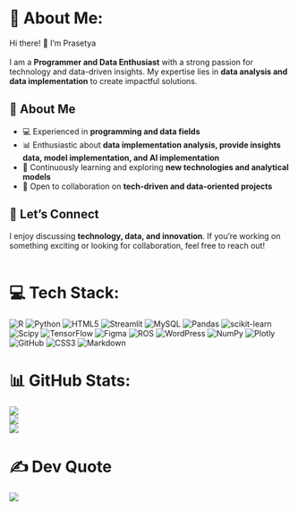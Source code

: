 # 💫 About Me:
Hi there! 👋 I’m Prasetya  <br><br>
I am a **Programmer and Data Enthusiast** with a strong passion for technology and data-driven insights. My expertise lies in **data analysis and data implementation** to create impactful solutions.

## 🔹 About Me  
- 💻 Experienced in **programming and data fields**  
- 📊 Enthusiastic about **data implementation analysis, provide insights data, model implementation, and AI implementation**
- 🌱 Continuously learning and exploring **new technologies and analytical models**  
- 🤝 Open to collaboration on **tech-driven and data-oriented projects**  

## 🔹 Let’s Connect  
I enjoy discussing **technology, data, and innovation**. If you’re working on something exciting or looking for collaboration, feel free to reach out! <br><br>

# 💻 Tech Stack:
![R](https://img.shields.io/badge/r-%23276DC3.svg?style=for-the-badge&logo=r&logoColor=white) ![Python](https://img.shields.io/badge/python-3670A0?style=for-the-badge&logo=python&logoColor=ffdd54) ![HTML5](https://img.shields.io/badge/html5-%23E34F26.svg?style=for-the-badge&logo=html5&logoColor=white) ![Streamlit](https://img.shields.io/badge/Streamlit-%23FE4B4B.svg?style=for-the-badge&logo=streamlit&logoColor=white) ![MySQL](https://img.shields.io/badge/mysql-4479A1.svg?style=for-the-badge&logo=mysql&logoColor=white) ![Pandas](https://img.shields.io/badge/pandas-%23150458.svg?style=for-the-badge&logo=pandas&logoColor=white) ![scikit-learn](https://img.shields.io/badge/scikit--learn-%23F7931E.svg?style=for-the-badge&logo=scikit-learn&logoColor=white) ![Scipy](https://img.shields.io/badge/SciPy-%230C55A5.svg?style=for-the-badge&logo=scipy&logoColor=%white) ![TensorFlow](https://img.shields.io/badge/TensorFlow-%23FF6F00.svg?style=for-the-badge&logo=TensorFlow&logoColor=white) ![Figma](https://img.shields.io/badge/figma-%23F24E1E.svg?style=for-the-badge&logo=figma&logoColor=white) ![ROS](https://img.shields.io/badge/ros-%230A0FF9.svg?style=for-the-badge&logo=ros&logoColor=white) ![WordPress](https://img.shields.io/badge/WordPress-%23117AC9.svg?style=for-the-badge&logo=WordPress&logoColor=white) ![NumPy](https://img.shields.io/badge/numpy-%23013243.svg?style=for-the-badge&logo=numpy&logoColor=white) ![Plotly](https://img.shields.io/badge/Plotly-%233F4F75.svg?style=for-the-badge&logo=plotly&logoColor=white) ![GitHub](https://img.shields.io/badge/github-%23121011.svg?style=for-the-badge&logo=github&logoColor=white) ![CSS3](https://img.shields.io/badge/css3-%231572B6.svg?style=for-the-badge&logo=css3&logoColor=white) ![Markdown](https://img.shields.io/badge/markdown-%23000000.svg?style=for-the-badge&logo=markdown&logoColor=white)

# 📊 GitHub Stats:
![](https://github-readme-stats.vercel.app/api?username=pra5etya&theme=gruvbox&hide_border=false&include_all_commits=false&count_private=false)<br/>
![](https://nirzak-streak-stats.vercel.app/?user=pra5etya&theme=gruvbox&hide_border=false)<br/>
![](https://github-readme-stats.vercel.app/api/top-langs/?username=pra5etya&theme=gruvbox&hide_border=false&include_all_commits=false&count_private=false&layout=compact)

# ✍️ Dev Quote
![](https://quotes-github-readme.vercel.app/api?type=horizontal&theme=gruvbox)
